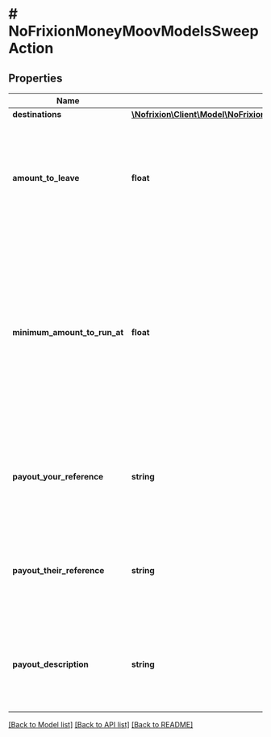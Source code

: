 # # NoFrixionMoneyMoovModelsSweepAction

## Properties

Name | Type | Description | Notes
------------ | ------------- | ------------- | -------------
**destinations** | [**\Nofrixion\Client\Model\NoFrixionMoneyMoovModelsSweepDestination[]**](NoFrixionMoneyMoovModelsSweepDestination.md) |  | [optional]
**amount_to_leave** | **float** | The amount to leave in the account once the sweep has been processed.  A value of zero means sweep all funds. | [optional]
**minimum_amount_to_run_at** | **float** | The minimum amount that must be available in order for the sweep to be run.  For example, setting to 1000 means the rule will not execute if the funds  available are less than 1000. | [optional]
**payout_your_reference** | **string** | The pattern to use for the Your Reference value when creating payouts based on the rule. | [optional]
**payout_their_reference** | **string** | The pattern to use for the Their Reference value when creating payouts based on the rule. | [optional]
**payout_description** | **string** | The pattern to use for the Description value when creating payouts based on the rule. | [optional]

[[Back to Model list]](../../README.md#models) [[Back to API list]](../../README.md#endpoints) [[Back to README]](../../README.md)
